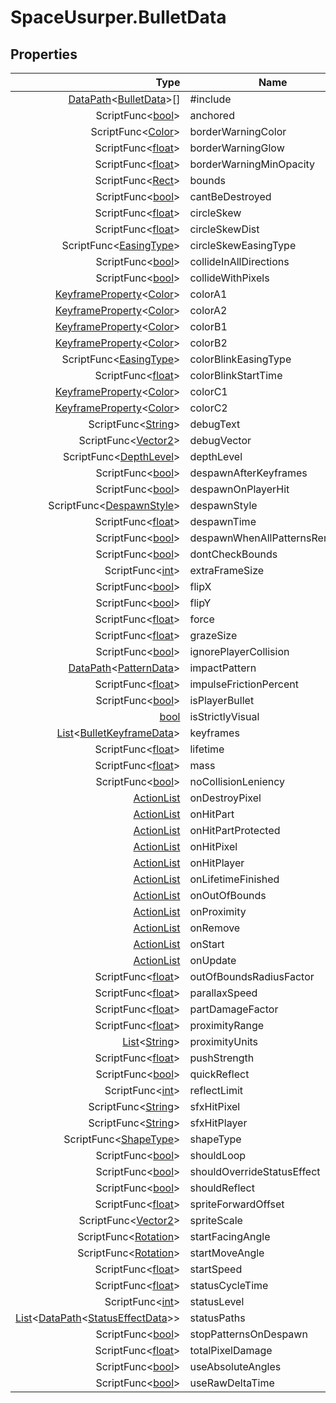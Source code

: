 # SpaceUsurper.BulletData
## Properties
| Type | Name |
| ---: | ---- |
| [DataPath](SpaceUsurper.DataPath.md)&lt;[BulletData](SpaceUsurper.BulletData.md)&gt;[] | #include |
| ScriptFunc&lt;[bool](https://docs.microsoft.com/en-us/dotnet/api/system.boolean?view=netframework-4.5)&gt; | anchored |
| ScriptFunc&lt;[Color](https://docs.unity3d.com/ScriptReference/Color.html)&gt; | borderWarningColor |
| ScriptFunc&lt;[float](https://docs.microsoft.com/en-us/dotnet/api/system.single?view=netframework-4.5)&gt; | borderWarningGlow |
| ScriptFunc&lt;[float](https://docs.microsoft.com/en-us/dotnet/api/system.single?view=netframework-4.5)&gt; | borderWarningMinOpacity |
| ScriptFunc&lt;[Rect](https://docs.unity3d.com/ScriptReference/Rect.html)&gt; | bounds |
| ScriptFunc&lt;[bool](https://docs.microsoft.com/en-us/dotnet/api/system.boolean?view=netframework-4.5)&gt; | cantBeDestroyed |
| ScriptFunc&lt;[float](https://docs.microsoft.com/en-us/dotnet/api/system.single?view=netframework-4.5)&gt; | circleSkew |
| ScriptFunc&lt;[float](https://docs.microsoft.com/en-us/dotnet/api/system.single?view=netframework-4.5)&gt; | circleSkewDist |
| ScriptFunc&lt;[EasingType](SpaceUsurper.EasingType.md)&gt; | circleSkewEasingType |
| ScriptFunc&lt;[bool](https://docs.microsoft.com/en-us/dotnet/api/system.boolean?view=netframework-4.5)&gt; | collideInAllDirections |
| ScriptFunc&lt;[bool](https://docs.microsoft.com/en-us/dotnet/api/system.boolean?view=netframework-4.5)&gt; | collideWithPixels |
| [KeyframeProperty](SpaceUsurper.KeyframeProperty.md)&lt;[Color](https://docs.unity3d.com/ScriptReference/Color.html)&gt; | colorA1 |
| [KeyframeProperty](SpaceUsurper.KeyframeProperty.md)&lt;[Color](https://docs.unity3d.com/ScriptReference/Color.html)&gt; | colorA2 |
| [KeyframeProperty](SpaceUsurper.KeyframeProperty.md)&lt;[Color](https://docs.unity3d.com/ScriptReference/Color.html)&gt; | colorB1 |
| [KeyframeProperty](SpaceUsurper.KeyframeProperty.md)&lt;[Color](https://docs.unity3d.com/ScriptReference/Color.html)&gt; | colorB2 |
| ScriptFunc&lt;[EasingType](SpaceUsurper.EasingType.md)&gt; | colorBlinkEasingType |
| ScriptFunc&lt;[float](https://docs.microsoft.com/en-us/dotnet/api/system.single?view=netframework-4.5)&gt; | colorBlinkStartTime |
| [KeyframeProperty](SpaceUsurper.KeyframeProperty.md)&lt;[Color](https://docs.unity3d.com/ScriptReference/Color.html)&gt; | colorC1 |
| [KeyframeProperty](SpaceUsurper.KeyframeProperty.md)&lt;[Color](https://docs.unity3d.com/ScriptReference/Color.html)&gt; | colorC2 |
| ScriptFunc&lt;[String](https://docs.microsoft.com/en-us/dotnet/api/system.string?view=netframework-4.5)&gt; | debugText |
| ScriptFunc&lt;[Vector2](https://docs.unity3d.com/ScriptReference/Vector2.html)&gt; | debugVector |
| ScriptFunc&lt;[DepthLevel](SpaceUsurper.DepthLevel.md)&gt; | depthLevel |
| ScriptFunc&lt;[bool](https://docs.microsoft.com/en-us/dotnet/api/system.boolean?view=netframework-4.5)&gt; | despawnAfterKeyframes |
| ScriptFunc&lt;[bool](https://docs.microsoft.com/en-us/dotnet/api/system.boolean?view=netframework-4.5)&gt; | despawnOnPlayerHit |
| ScriptFunc&lt;[DespawnStyle](SpaceUsurper.DespawnStyle.md)&gt; | despawnStyle |
| ScriptFunc&lt;[float](https://docs.microsoft.com/en-us/dotnet/api/system.single?view=netframework-4.5)&gt; | despawnTime |
| ScriptFunc&lt;[bool](https://docs.microsoft.com/en-us/dotnet/api/system.boolean?view=netframework-4.5)&gt; | despawnWhenAllPatternsRemoved |
| ScriptFunc&lt;[bool](https://docs.microsoft.com/en-us/dotnet/api/system.boolean?view=netframework-4.5)&gt; | dontCheckBounds |
| ScriptFunc&lt;[int](https://docs.microsoft.com/en-us/dotnet/api/system.int32?view=netframework-4.5)&gt; | extraFrameSize |
| ScriptFunc&lt;[bool](https://docs.microsoft.com/en-us/dotnet/api/system.boolean?view=netframework-4.5)&gt; | flipX |
| ScriptFunc&lt;[bool](https://docs.microsoft.com/en-us/dotnet/api/system.boolean?view=netframework-4.5)&gt; | flipY |
| ScriptFunc&lt;[float](https://docs.microsoft.com/en-us/dotnet/api/system.single?view=netframework-4.5)&gt; | force |
| ScriptFunc&lt;[float](https://docs.microsoft.com/en-us/dotnet/api/system.single?view=netframework-4.5)&gt; | grazeSize |
| ScriptFunc&lt;[bool](https://docs.microsoft.com/en-us/dotnet/api/system.boolean?view=netframework-4.5)&gt; | ignorePlayerCollision |
| [DataPath](SpaceUsurper.DataPath.md)&lt;[PatternData](SpaceUsurper.PatternData.md)&gt; | impactPattern |
| ScriptFunc&lt;[float](https://docs.microsoft.com/en-us/dotnet/api/system.single?view=netframework-4.5)&gt; | impulseFrictionPercent |
| ScriptFunc&lt;[bool](https://docs.microsoft.com/en-us/dotnet/api/system.boolean?view=netframework-4.5)&gt; | isPlayerBullet |
| [bool](https://docs.microsoft.com/en-us/dotnet/api/system.boolean?view=netframework-4.5) | isStrictlyVisual |
| [List](https://docs.microsoft.com/en-us/dotnet/api/system.collections.generic.list-1?view=netframework-4.5)&lt;[BulletKeyframeData](SpaceUsurper.BulletKeyframeData.md)&gt; | keyframes |
| ScriptFunc&lt;[float](https://docs.microsoft.com/en-us/dotnet/api/system.single?view=netframework-4.5)&gt; | lifetime |
| ScriptFunc&lt;[float](https://docs.microsoft.com/en-us/dotnet/api/system.single?view=netframework-4.5)&gt; | mass |
| ScriptFunc&lt;[bool](https://docs.microsoft.com/en-us/dotnet/api/system.boolean?view=netframework-4.5)&gt; | noCollisionLeniency |
| [ActionList](SpaceUsurper.ActionList.md) | onDestroyPixel |
| [ActionList](SpaceUsurper.ActionList.md) | onHitPart |
| [ActionList](SpaceUsurper.ActionList.md) | onHitPartProtected |
| [ActionList](SpaceUsurper.ActionList.md) | onHitPixel |
| [ActionList](SpaceUsurper.ActionList.md) | onHitPlayer |
| [ActionList](SpaceUsurper.ActionList.md) | onLifetimeFinished |
| [ActionList](SpaceUsurper.ActionList.md) | onOutOfBounds |
| [ActionList](SpaceUsurper.ActionList.md) | onProximity |
| [ActionList](SpaceUsurper.ActionList.md) | onRemove |
| [ActionList](SpaceUsurper.ActionList.md) | onStart |
| [ActionList](SpaceUsurper.ActionList.md) | onUpdate |
| ScriptFunc&lt;[float](https://docs.microsoft.com/en-us/dotnet/api/system.single?view=netframework-4.5)&gt; | outOfBoundsRadiusFactor |
| ScriptFunc&lt;[float](https://docs.microsoft.com/en-us/dotnet/api/system.single?view=netframework-4.5)&gt; | parallaxSpeed |
| ScriptFunc&lt;[float](https://docs.microsoft.com/en-us/dotnet/api/system.single?view=netframework-4.5)&gt; | partDamageFactor |
| ScriptFunc&lt;[float](https://docs.microsoft.com/en-us/dotnet/api/system.single?view=netframework-4.5)&gt; | proximityRange |
| [List](https://docs.microsoft.com/en-us/dotnet/api/system.collections.generic.list-1?view=netframework-4.5)&lt;[String](https://docs.microsoft.com/en-us/dotnet/api/system.string?view=netframework-4.5)&gt; | proximityUnits |
| ScriptFunc&lt;[float](https://docs.microsoft.com/en-us/dotnet/api/system.single?view=netframework-4.5)&gt; | pushStrength |
| ScriptFunc&lt;[bool](https://docs.microsoft.com/en-us/dotnet/api/system.boolean?view=netframework-4.5)&gt; | quickReflect |
| ScriptFunc&lt;[int](https://docs.microsoft.com/en-us/dotnet/api/system.int32?view=netframework-4.5)&gt; | reflectLimit |
| ScriptFunc&lt;[String](https://docs.microsoft.com/en-us/dotnet/api/system.string?view=netframework-4.5)&gt; | sfxHitPixel |
| ScriptFunc&lt;[String](https://docs.microsoft.com/en-us/dotnet/api/system.string?view=netframework-4.5)&gt; | sfxHitPlayer |
| ScriptFunc&lt;[ShapeType](SpaceUsurper.ShapeType.md)&gt; | shapeType |
| ScriptFunc&lt;[bool](https://docs.microsoft.com/en-us/dotnet/api/system.boolean?view=netframework-4.5)&gt; | shouldLoop |
| ScriptFunc&lt;[bool](https://docs.microsoft.com/en-us/dotnet/api/system.boolean?view=netframework-4.5)&gt; | shouldOverrideStatusEffect |
| ScriptFunc&lt;[bool](https://docs.microsoft.com/en-us/dotnet/api/system.boolean?view=netframework-4.5)&gt; | shouldReflect |
| ScriptFunc&lt;[float](https://docs.microsoft.com/en-us/dotnet/api/system.single?view=netframework-4.5)&gt; | spriteForwardOffset |
| ScriptFunc&lt;[Vector2](https://docs.unity3d.com/ScriptReference/Vector2.html)&gt; | spriteScale |
| ScriptFunc&lt;[Rotation](SpaceUsurper.Rotation.md)&gt; | startFacingAngle |
| ScriptFunc&lt;[Rotation](SpaceUsurper.Rotation.md)&gt; | startMoveAngle |
| ScriptFunc&lt;[float](https://docs.microsoft.com/en-us/dotnet/api/system.single?view=netframework-4.5)&gt; | startSpeed |
| ScriptFunc&lt;[float](https://docs.microsoft.com/en-us/dotnet/api/system.single?view=netframework-4.5)&gt; | statusCycleTime |
| ScriptFunc&lt;[int](https://docs.microsoft.com/en-us/dotnet/api/system.int32?view=netframework-4.5)&gt; | statusLevel |
| [List](https://docs.microsoft.com/en-us/dotnet/api/system.collections.generic.list-1?view=netframework-4.5)&lt;[DataPath](SpaceUsurper.DataPath.md)&lt;[StatusEffectData](SpaceUsurper.StatusEffectData.md)&gt;&gt; | statusPaths |
| ScriptFunc&lt;[bool](https://docs.microsoft.com/en-us/dotnet/api/system.boolean?view=netframework-4.5)&gt; | stopPatternsOnDespawn |
| ScriptFunc&lt;[float](https://docs.microsoft.com/en-us/dotnet/api/system.single?view=netframework-4.5)&gt; | totalPixelDamage |
| ScriptFunc&lt;[bool](https://docs.microsoft.com/en-us/dotnet/api/system.boolean?view=netframework-4.5)&gt; | useAbsoluteAngles |
| ScriptFunc&lt;[bool](https://docs.microsoft.com/en-us/dotnet/api/system.boolean?view=netframework-4.5)&gt; | useRawDeltaTime |
